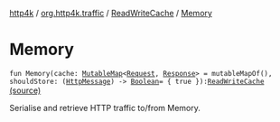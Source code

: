 [http4k](../../index.md) / [org.http4k.traffic](../index.md) / [ReadWriteCache](index.md) / [Memory](./-memory.md)

# Memory

`fun Memory(cache: `[`MutableMap`](https://kotlinlang.org/api/latest/jvm/stdlib/kotlin.collections/-mutable-map/index.html)`<`[`Request`](../../org.http4k.core/-request/index.md)`, `[`Response`](../../org.http4k.core/-response/index.md)`> = mutableMapOf(), shouldStore: (`[`HttpMessage`](../../org.http4k.core/-http-message/index.md)`) -> `[`Boolean`](https://kotlinlang.org/api/latest/jvm/stdlib/kotlin/-boolean/index.html)` = { true }): `[`ReadWriteCache`](index.md) [(source)](https://github.com/http4k/http4k/blob/master/http4k-core/src/main/kotlin/org/http4k/traffic/ReadWriteCache.kt#L22)

Serialise and retrieve HTTP traffic to/from Memory.

